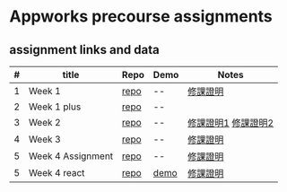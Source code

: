 # Appworks precourse assignments

## assignment links and data
| # | title | Repo | Demo | Notes | 
| --- | --- | --- | --- | --- |
| 1 | Week 1 | [repo](https://github.com/Joy-port/aw-remote-assignments/tree/master/week1) | -- <!-- [demo](https://joy-port.github.io/aw-remote-assignments/week1) --> | [修課證明](https://imgur.com/gallery/TfFXjQK) |
| 2 | Week 1 plus | [repo](https://github.com/Joy-port/aw-remote-assignments/tree/master/week1-plus) | -- <!-- [demo](https://joy-port.github.io/aw-remote-assignments/week1-plus) --> |  |
| 3 | Week 2 | [repo](https://github.com/Joy-port/aw-remote-assignments/tree/master/week2) | -- <!-- [demo](https://joy-port.github.io/aw-remote-assignments/week2) --> | [修課證明1](https://imgur.com/gallery/mx8oCpD) [修課證明2](https://imgur.com/gallery/FNuJLh2) |
| 4 | Week 3 | [repo](https://github.com/Joy-port/aw-remote-assignments/tree/master/week3) | -- | [修課證明](https://imgur.com/gallery/X4d4wtz) |
| 5 | Week 4 Assignment | [repo](https://github.com/Joy-port/aw-remote-assignments/tree/master/week4) | -- | [修課證明](https://imgur.com/gallery/5nXpZFH) |
| 5 | Week 4 react | [repo](https://github.com/Joy-port/aw-remote-assignments/tree/week4-react-master) | [demo](https://joy-port.github.io/aw-remote-assignments) | [修課證明](https://imgur.com/gallery/5nXpZFH) |

